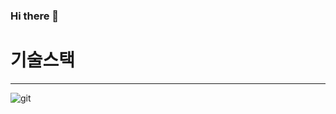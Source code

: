 ### Hi there 👋

# 기술스택
---
![git](https://img.shields.io/badge/-Git-F05032?style=for-the-badge&logo=git&logoColor=ffffff)
